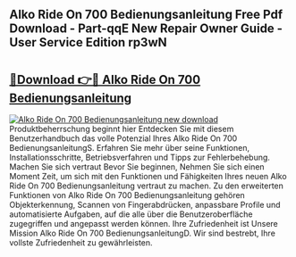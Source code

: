 ## Alko Ride On 700 Bedienungsanleitung Free Pdf Download - Part-qqE New Repair Owner Guide - User Service Edition rp3wN

# <h2><a href="http://df5u0o.blite.top/?on=Alko+Ride+On+700+Bedienungsanleitung">🔗Download 👉🔴 Alko Ride On 700 Bedienungsanleitung</a></h2>

[![Alko Ride On 700 Bedienungsanleitung new download](https://i.imgur.com/lujVjoI.png)](http://df5u0o.blite.top/?on=Alko+Ride+On+700+Bedienungsanleitung)
Produktbeherrschung beginnt hier Entdecken Sie mit diesem Benutzerhandbuch das volle Potenzial Ihres Alko Ride On 700 BedienungsanleitungS. Erfahren Sie mehr über seine Funktionen, Installationsschritte, Betriebsverfahren und Tipps zur Fehlerbehebung. Machen Sie sich vertraut Bevor Sie beginnen, Nehmen Sie sich einen Moment Zeit, um sich mit den Funktionen und Fähigkeiten Ihres neuen Alko Ride On 700 Bedienungsanleitung vertraut zu machen. Zu den erweiterten Funktionen von Alko Ride On 700 Bedienungsanleitung gehören Objekterkennung, Scannen von Fingerabdrücken, anpassbare Profile und automatisierte Aufgaben, auf die alle über die Benutzeroberfläche zugegriffen und angepasst werden können. Ihre Zufriedenheit ist Unsere Mission Alko Ride On 700 BedienungsanleitungD. Wir sind bestrebt, Ihre vollste Zufriedenheit zu gewährleisten.
